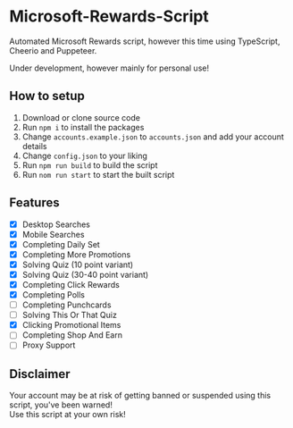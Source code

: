# Microsoft-Rewards-Script
Automated Microsoft Rewards script, however this time using TypeScript, Cheerio and Puppeteer.

Under development, however mainly for personal use!

## How to setup ##
1. Download or clone source code
2. Run `npm i` to install the packages
3. Change `accounts.example.json` to `accounts.json` and add your account details
4. Change `config.json` to your liking
5. Run `npm run build` to build the script
6. Run `nom run start` to start the built script

## Features ##
- [x] Desktop Searches
- [x] Mobile Searches
- [x] Completing Daily Set
- [x] Completing More Promotions
- [x] Solving Quiz (10 point variant)
- [x] Solving Quiz (30-40 point variant)
- [x] Completing Click Rewards
- [x] Completing Polls
- [ ] Completing Punchcards
- [ ] Solving This Or That Quiz
- [x] Clicking Promotional Items
- [ ] Completing Shop And Earn
- [ ] Proxy Support

## Disclaimer ##
Your account may be at risk of getting banned or suspended using this script, you've been warned!
<br /> 
Use this script at your own risk!
